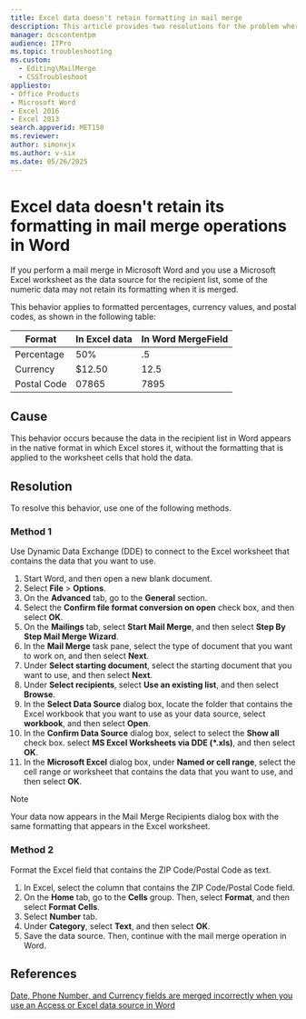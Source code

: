 ```yaml
---
title: Excel data doesn't retain formatting in mail merge
description: This article provides two resolutions for the problem where data in an Excel worksheet does not retain its formatting, such as in currency values and percentages, when you perform a mail merge in Word.
manager: dcscontentpm
audience: ITPro
ms.topic: troubleshooting
ms.custom: 
  - Editing\MailMerge
  - CSSTroubleshoot
appliesto:
- Office Products
- Microsoft Word
- Excel 2016
- Excel 2013
search.appverid: MET150
ms.reviewer: 
author: simonxjx
ms.author: v-six
ms.date: 05/26/2025
---
```

# Excel data doesn't retain its formatting in mail merge operations in Word

If you perform a mail merge in Microsoft Word and you use a Microsoft Excel worksheet as the data source for the recipient list, some of the numeric data may not retain its formatting when it is merged.

This behavior applies to formatted percentages, currency values, and postal codes, as shown in the following table:

|Format |In Excel data |In Word MergeField|
|-|-|-|
|Percentage| 50% |.5|
|Currency |$12.50 |12.5|
|Postal Code |07865| 7895|

## Cause

This behavior occurs because the data in the recipient list in Word appears in the native format in which Excel stores it, without the formatting that is applied to the worksheet cells that hold the data.

## Resolution

To resolve this behavior, use one of the following methods.

### Method 1

Use Dynamic Data Exchange (DDE) to connect to the Excel worksheet that contains the data that you want to use.

1. Start Word, and then open a new blank document.
2. Select **File** > **Options**.
3. On the **Advanced** tab, go to the **General** section.
4. Select the **Confirm file format conversion on open** check box, and then select **OK**.
5. On the **Mailings** tab, select **Start Mail Merge**, and then select **Step By Step Mail Merge Wizard**.
6. In the **Mail Merge** task pane, select the type of document that you want to work on, and then select **Next**.
7. Under **Select starting document**, select the starting document that you want to use, and then select **Next**.
8. Under **Select recipients**, select **Use an existing list**, and then select **Browse**.
9. In the **Select Data Source** dialog box, locate the folder that contains the Excel workbook that you want to use as your data source, select **workbook**, and then select **Open**.
10. In the **Confirm Data Source** dialog box, select to select the **Show all** check box. select **MS Excel Worksheets via DDE (*.xls)**, and then select **OK**.
11. In the **Microsoft Excel** dialog box, under **Named or cell range**, select the cell range or worksheet that contains the data that you want to use, and then select **OK**.

> [!NOTE]
> Your data now appears in the Mail Merge Recipients dialog box with the same formatting that appears in the Excel worksheet.

### Method 2

Format the Excel field that contains the ZIP Code/Postal Code as text.

1. In Excel, select the column that contains the ZIP Code/Postal Code field.
2. On the **Home** tab, go to the **Cells** group. Then, select **Format**, and then select **Format Cells**.
3. Select **Number** tab.
4. Under **Category**, select **Text**, and then select **OK**.
5. Save the data source. Then, continue with the mail merge operation in Word.

## References

[Date, Phone Number, and Currency fields are merged incorrectly when you use an Access or Excel data source in Word](https://support.microsoft.com/help/304387)
